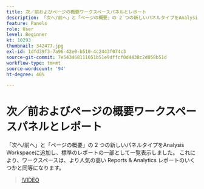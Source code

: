 ```yaml
---
title: 次／前およびページの概要ワークスペースパネルとレポート
description: 「次へ/前へ」と「ページの概要」の 2 つの新しいパネルタイプをAnalysis Workspaceに追加し、標準のレポートの一部として一覧表示しました。 これにより、ワークスペースは、より人気の高い Reports & Analytics レポートのいくつかと同等になります。
feature: Panels
role: User
level: Beginner
kt: 10293
thumbnail: 342477.jpg
exl-id: 1dfd39f3-7a96-42e0-b510-4c2443f074c3
source-git-commit: 7e543468111051b51e9dffcf0d4438c2d058b51d
workflow-type: tm+mt
source-wordcount: '94'
ht-degree: 46%

---
```


# 次／前およびページの概要ワークスペースパネルとレポート

「次へ/前へ」と「ページの概要」の 2 つの新しいパネルタイプをAnalysis Workspaceに追加し、標準のレポートの一部として一覧表示しました。 これにより、ワークスペースは、より人気の高い Reports &amp; Analytics レポートのいくつかと同等になります。

>[!VIDEO](https://video.tv.adobe.com/v/342477/?quality=12&learn=on)

